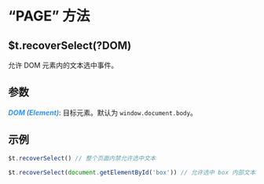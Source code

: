 # “PAGE” 方法

## $t.recoverSelect(?DOM)

允许 DOM 元素内的文本选中事件。

## 参数

<i style="color: #3492ff;font-weight: 700;">DOM (Element)</i>: 目标元素。默认为 `window.document.body`。

## 示例

```javascript
$t.recoverSelect() // 整个页面内禁允许选中文本

$t.recoverSelect(document.getElementById('box')) // 允许选中 box 内部文本
```
